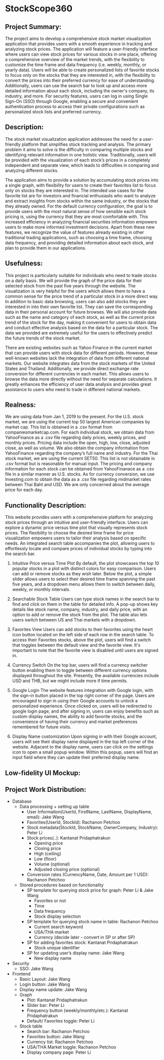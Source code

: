 # StockScope360

## Project Summary:
The project aims to develop a comprehensive stock market visualization application that provides users with a smooth experience in tracking and analyzing stock prices. The application will feature a user-friendly interface where users can view stock prices for various stocks in one place, offering a comprehensive overview of the market trends, with the flexibility to customize the time frame and data frequency (i.e. weekly, monthly, or yearly data). Users will be able to create personalized lists of favorite stocks to focus only on the stocks that they are interested in, with the flexibility to convert the prices into their preferred currency for ease of understanding. Additionally, users can use the search bar to look up and access more detailed information about each stock, including the owner's company, its industry, and more. For security features, users can log in using Single Sign-On (SSO) through Google, enabling a secure and convenient authentication process to access their private configurations such as personalized stock lists and preferred currency.

## Description:
The stock market visualization application addresses the need for a user-friendly platform that simplifies stock tracking and analysis. The primary problem it aims to solve is the difficulty in comparing multiple stocks and identifying relevant information in one holistic view. Traditionally, users will be provided with the visualization of each stock’s prices in a completely independent and separate view, which leads to difficulties in comparing and analyzing different stocks.

The application aims to provide a solution by accumulating stock prices into a single graph, with flexibility for users to create their favorites list to focus only on stocks they are interested in. The intended use cases for the favorite list are for investors and financial enthusiasts who want to analyze and extract insights from stocks within the same industry, or the stocks that they already owned. For the default currency configuration, the goal is to provide users with the most natural sense of how sensible each stock pricing is, using the currency that they are most comfortable with. This increased efficiency in analyzing financial securities information empowers users to make more informed investment decisions. Apart from these new features, we recognize the value of features already existing in other traditional trading applications, such as choosing a time frame, choosing data frequency, and providing detailed information about each stock, and plan to provide them in our applications.

## Usefulness: 
This project is particularly suitable for individuals who need to trade stocks on a daily basis. We will provide the graph of the price data for their selected stock from the past five years through the website. The visualization is very helpful for the users which allows them to have a common sense for the price trend of a particular stock in a more direct way. In addition to basic data browsing, users can also add stocks they are interested in into their own favorite list. They can save the corresponding data in their personal account for future browses. We will also provide data such as the name and category of each stock, as well as the current price trend of the stock for the day, making it convenient for users to obtain data and conduct effective analysis based on the data for a particular stock. The data we provided are extremely useful for the users to effectively predict the future trends of the stock market.

There are existing websites such as Yahoo Finance in the current market that can provide users with stock data for different periods. However, these well-known websites lack the integration of data from different national markets. Our website integrates data from the stock markets of the United States and Thailand. Additionally, we provide direct exchange rate conversion for different currencies in each market. This allows users to browse the data more directly without the need for separate calculations. It greatly enhances the efficiency of user data analysis and provides great assistance to users who need to trade in different national markets.

## Realness:
We are using data from Jan 1, 2019 to the present. For the U.S. stock market, we are using the current top 50 largest American companies by market cap. This list is obtained in a .csv format from companiesmarketcap.com. For each individual stock, we obtain data from YahooFinance as a .csv file regarding daily prices, weekly prices, and monthly prices. Pricing data include the open, high, low, close, adjusted close, as well as volume. We also obtain the company information from YahooFinance regarding the company’s full name and industry. For the Thai stock market, we are using the current SET50. This list is not obtainable in .csv format but is reasonable for manual input. The pricing and company information for each stock can be obtained from YahooFinanace as a .csv file in a similar manner as U.S. stocks. As for currency conversion, we use Investing.com to obtain the data as a .csv file regarding midmarket rates between Thai Baht and USD. We are only concerned about the average price for each day.

## Functionality Description:
This website provides users with a comprehensive platform for analyzing stock prices through an intuitive and user-friendly interface. Users can explore a dynamic price versus time plot that visually represents stock prices. The flexibility to choose the desired time frame for price visualization empowers users to tailor their analysis based on specific needs. An integrated search table accompanies the plot, allowing users to effortlessly locate and compare prices of individual stocks by typing into the search bar.
1. Intuitive Price versus Time Plot
By default, the plot showcases the top 10 popular stocks in a plot with distinct colors for easy comparison. Users can add or remove stocks as they wish later. Below the plot, a simple slider allows users to select their desired time frame spanning the past five years, and a dropdown menu allows them to switch between daily, weekly, or monthly intervals. 

2. Searchable Stock Table
Users can type stock names in the search bar to find and click on them in the table for detailed info. A pop-up shows key details like stock name, company, industry, and daily price, with an option to add or remove the stock from the plot. The table also lets users switch between US and Thai markets with a dropdown. 

3. Favorites View
Users can add stocks to their favorites using the heart icon button located on the left side of each row in the search table. To access their Favorites stocks, above the plot, users will find a switch that toggles between the default view and the favorite view. It's important to note that the favorite view is disabled until users are signed in.

4. Currency Switch
On the top bar, users will find a currency switcher button enabling them to toggle between different currency options displayed throughout the site. Presently, the available currencies include USD and THB, but we might include more if time permits.

5. Google Login
The website features integration with Google login, with the sign-in button placed in the top right corner of the page. Users are encouraged to sign in using their Google accounts to unlock a personalized experience. Once clicked on, users will be redirected to google login page, and after signing in, users can enjoy benefits such as custom display names, the ability to add favorite stocks, and the convenience of having their currency and market preferences remembered for future visits. 

6. Display Name customization
Upon signing in with their Google account, users will see their display name displayed in the top left corner of the website. Adjacent to the display name, users can click on the settings icon to open a small popup window. Within this popup, users will find an input field where they can update their preferred display name.



## Low-fidelity UI Mockup:

## Project Work Distribution:
- Database
    - Data processing + setting up table
        - User Information(UserId, FirstName, LastName, DisplayName, email): Jake Wang
        - Favorites(UserId, StockId): Rachanon Petchoo
        - Stock metadata(StockId, StockName, OwnerCompany, Industry): Peter Li
        - Stock prices(..): Kantanat Pridaphatrakun
            - Opening price
            - Closing price
            - High (ceiling)
            - Low (floor)
            - Volume (optional)
            - Adjusted closing price (optional)
        - Conversion rates (CurrencyName, Date, Amount per 1 USD): Rachanon Petchoo
    - Stored procedures based on functionality
        - SP template for querying stock price for graph: Peter Li & Jake Wang
            - Favorites or not
            - Time
            - Data frequency
            - Stock display selection
        - SP template for querying stock name in table: Rachanon Petchoo
            - Current search keyword
            - USA/THA market
            - Currency (decide later - convert in SP or after SP)
        - SP for adding favorites stock: Kantanat Pridaphatrakun
            - Stock unique identifier
        - SP for updating user’s display name: Jake Wang
            - New display name
- Security
    - SSO: Jake Wang
- Frontend
    - Basic Layout: Jake Wang
    - Login button: Jake Wang
    - Display name update: Jake Wang
    - Graph
        - Plot: Kantanat Pridaphatrakun
        - Slider bar: Peter Li
        - Frequency button (weekly/monthly/etc.): Kantanat Pridaphatrakun
        - Default/ Favorites toggle: Peter Li
    - Stock table
        - Search bar: Rachanon Petchoo
        - Favorites button: Jake Wang
        - Currency list: Rachanon Petchoo
        - USA/THA Market toggle: Rachanon Petchoo
        - Display company page: Peter Li
